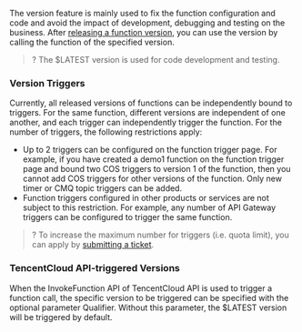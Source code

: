 
The version feature is mainly used to fix the function configuration and code and avoid the impact of development, debugging and testing on the business. After [releasing a function version](https://cloud.tencent.com/document/product/583/15371), you can use the version by calling the function of the specified version.
>? The $LATEST version is used for code development and testing.

### Version Triggers

Currently, all released versions of functions can be independently bound to triggers. For the same function, different versions are independent of one another, and each trigger can independently trigger the function.
For the number of triggers, the following restrictions apply:
- Up to 2 triggers can be configured on the function trigger page.
For example, if you have created a demo1 function on the function trigger page and bound two COS triggers to version 1 of the function, then you cannot add COS triggers for other versions of the function. Only new timer or CMQ topic triggers can be added.
- Function triggers configured in other products or services are not subject to this restriction.
For example, any number of API Gateway triggers can be configured to trigger the same function.

>? To increase the maximum number for triggers (i.e. quota limit), you can apply by [submitting a ticket](https://console.cloud.tencent.com/workorder/category).

### TencentCloud API-triggered Versions

When the InvokeFunction API of TencentCloud API is used to trigger a function call, the specific version to be triggered can be specified with the optional parameter Qualifier. Without this parameter, the $LATEST version will be triggered by default.



